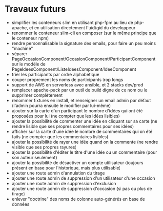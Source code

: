 # Travaux futurs

- simplifier les conteneurs slim en utilisant php-fpm au lieu de php-apache, et en utilisation directement l'uid/gid du développeur
- renommer le conteneur slim-cli en composer (sur le même principe que le conteneur npm)
- rendre personnalisable la signature des emails, pour faire un peu moins "machine"
- séparer PageOccasionComponent/OccasionComponent/ParticipantComponent sur le modèle de PageIdeesComponent/ListeIdeesComponent/IdeeComponent
- trier les participants par ordre alphabétique
- couper proprement les noms de participants trop longs
- support de AWS en serverless avec ansible, et 2 stacks dev/prod
- remplacer apache-pack par un outil de build digne de ce nom ou le supprimer complètement
- renommer fixtures en install, et renseigner un email admin par défaut
  (l'admin pourra ensuite le modifier par lui-même)
- ajouter sur la carte d'un participant le nombre d'idées qui ont été proposées pour lui (ne compter que les idées lisibles)
- ajouter la possibilité de commenter une idée en cliquant sur sa carte (ne rendre lisible que ses propres commentaires pour ses idées)
- afficher sur la carte d'une idée le nombre de commentaires qui on été faits (ne compter que les commentaires lisibles)
- ajouter la possibilité de rayer une idée quand on la commente (ne rendre visible que ses propres rayures)
- ajouter la possibilité d'éditer le titre d'une idée ou un commentaire (pour son auteur seulement)
- ajouter la possibilité de désactiver un compte utilisateur
  (toujours présent en base pour l'historique, mais plus utilisable)
- ajouter une route admin d'annulation du tirage
- ajouter une route admin de suppression d'un utilisateur d'une occasion
- ajouter une route admin de suppression d'exclusion
- ajouter une route admin de suppression d'occasion (si pas ou plus de tirage)
- enlever "doctrine" des noms de colonne auto-générés en base de données
